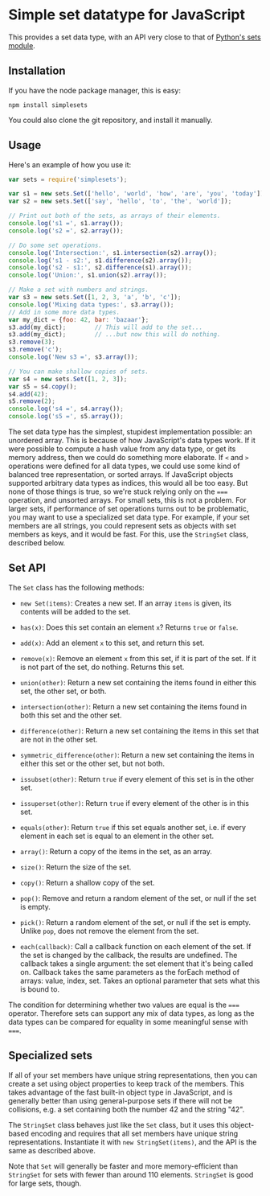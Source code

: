 Simple set datatype for JavaScript
==========

This provides a set data type, with an API very close to that of [Python's sets module](http://docs.python.org/library/sets.html).

Installation
----------

If you have the node package manager, this is easy:

    npm install simplesets

You could also clone the git repository, and install it manually.

Usage
----------

Here's an example of how you use it:

```js
var sets = require('simplesets');

var s1 = new sets.Set(['hello', 'world', 'how', 'are', 'you', 'today']);
var s2 = new sets.Set(['say', 'hello', 'to', 'the', 'world']);

// Print out both of the sets, as arrays of their elements.
console.log('s1 =', s1.array());
console.log('s2 =', s2.array());

// Do some set operations.
console.log('Intersection:', s1.intersection(s2).array());
console.log('s1 - s2:', s1.difference(s2).array());
console.log('s2 - s1:', s2.difference(s1).array());
console.log('Union:', s1.union(s2).array());

// Make a set with numbers and strings.
var s3 = new sets.Set([1, 2, 3, 'a', 'b', 'c']);
console.log('Mixing data types:', s3.array());
// Add in some more data types.
var my_dict = {foo: 42, bar: 'bazaar'};
s3.add(my_dict);		// This will add to the set...
s3.add(my_dict);		// ...but now this will do nothing.
s3.remove(3);
s3.remove('c');
console.log('New s3 =', s3.array());

// You can make shallow copies of sets.
var s4 = new sets.Set([1, 2, 3]);
var s5 = s4.copy();
s4.add(42);
s5.remove(2);
console.log('s4 =', s4.array());
console.log('s5 =', s5.array());
```
    
The set data type has the simplest, stupidest implementation possible: an unordered array. This is because of how JavaScript's data types work. If it were possible to compute a hash value from any data type, or get its memory address, then we could do something more elaborate. If `<` and `>` operations were defined for all data types, we could use some kind of balanced tree representation, or sorted arrays. If JavaScript objects supported arbitrary data types as indices, this would all be too easy. But none of those things is true, so we're stuck relying only on the `===` operation, and unsorted arrays. For small sets, this is not a problem. For larger sets, if performance of set operations turns out to be problematic, you may want to use a specialized set data type. For example, if your set members are all strings, you could represent sets as objects with set members as keys, and it would be fast. For this, use the `StringSet` class, described below.

Set API
----------

The `Set` class has the following methods:

* `new Set(items)`: Creates a new set. If an array `items` is given, its contents will be added to the set.

* `has(x)`: Does this set contain an element `x`? Returns `true` or `false`.

* `add(x)`: Add an element `x` to this set, and return this set.

* `remove(x)`: Remove an element `x` from this set, if it is part of the set. If it is not part of the set, do nothing. Returns this set.

* `union(other)`: Return a new set containing the items found in either this set, the other set, or both.

* `intersection(other)`: Return a new set containing the items found in both this set and the other set.

* `difference(other)`: Return a new set containing the items in this set that are not in the other set.

* `symmetric_difference(other)`: Return a new set containing the items in either this set or the other set, but not both.

* `issubset(other)`: Return `true` if every element of this set is in the other set.

* `issuperset(other)`: Return `true` if every element of the other is in this set.

* `equals(other)`: Return `true` if this set equals another set, i.e. if every element in each set is equal to an element in the other set.

* `array()`: Return a copy of the items in the set, as an array.

* `size()`: Return the size of the set.

* `copy()`: Return a shallow copy of the set.

* `pop()`: Remove and return a random element of the set, or null if the set is empty.

* `pick()`: Return a random element of the set, or null if the set is empty. Unlike `pop`, does not remove the element from the set.

* `each(callback)`: Call a callback function on each element of the set. If the set is changed by the callback, the results are undefined. The callback takes a single argument: the set element that it's being called on. Callback takes the same parameters as the forEach method of arrays:  value, index, set. Takes an optional parameter that sets what this is bound to.

The condition for determining whether two values are equal is the `===` operator. Therefore sets can support any mix of data types, as long as the data types can be compared for equality in some meaningful sense with `===`.

Specialized sets
----------

If all of your set members have unique string representations, then you can create a set using object properties to keep track of the members. This takes advantage of the fast built-in object type in JavaScript, and is generally better than using general-purpose sets if there will not be collisions, e.g. a set containing both the number 42 and the string "42".

The `StringSet` class behaves just like the `Set` class, but it uses this object-based encoding and requires that all set members have unique string representations. Instantiate it with `new StringSet(items)`, and the API is the same as described above.

Note that `Set` will generally be faster and more memory-efficient than `StringSet` for sets with fewer than around 110 elements. `StringSet` is good for large sets, though.
